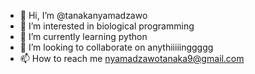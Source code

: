 - 👋 Hi, I’m @tanakanyamadzawo
- 👀 I’m interested in biological programming
- 🌱 I’m currently learning python
- 💞️ I’m looking to collaborate on anythiiiiinggggg
- 📫 How to reach me nyamadzawotanaka9@gmail.com

<!---
tanakanyamadzawo/tanakanyamadzawo is a ✨ special ✨ repository because its `README.md` (this file) appears on your GitHub profile.
You can click the Preview link to take a look at your changes.
--->
